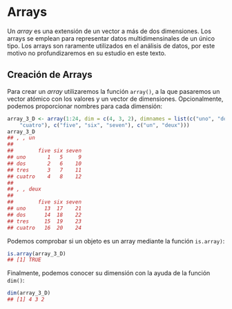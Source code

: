 


# Arrays


Un _array_ es una extensión de un vector a más de dos dimensiones. Los arrays se
emplean para representar  datos multidimensinales de un único tipo. Los arrays son
raramente utilizados en el análisis de datos, por este motivo no profundizaremos
en su estudio en este texto.


## Creación de Arrays

Para crear un _array_ utilizaremos la función `array()`, a la que pasaremos
un vector atómico con los valores y un vector de dimensiones. Opcionalmente, 
podemos proporcionar nombres para cada dimensión:


```r
array_3_D <- array(1:24, dim = c(4, 3, 2), dimnames = list(c("uno", "dos", "tres", 
    "cuatro"), c("five", "six", "seven"), c("un", "deux")))
array_3_D
## , , un
## 
##        five six seven
## uno       1   5     9
## dos       2   6    10
## tres      3   7    11
## cuatro    4   8    12
## 
## , , deux
## 
##        five six seven
## uno      13  17    21
## dos      14  18    22
## tres     15  19    23
## cuatro   16  20    24
```


Podemos comprobar si un objeto es un array mediante la función `is.array)`:


```r
is.array(array_3_D)
## [1] TRUE
```

Finalmente, podemos conocer su dimensión con la ayuda de la función `dim()`:


```r
dim(array_3_D)
## [1] 4 3 2
```











































